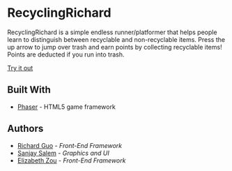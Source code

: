 # RecyclingRichard

RecyclingRichard is a simple endless runner/platformer that helps people learn to distinguish between recyclable and non-recyclable items. Press the up arrow to jump over trash and earn points by collecting recyclable items! Points are deducted if you run into trash.

[Try it out](https://richboy.itch.io/recycling-richard)

## Built With

* [Phaser](https://phaser.io/) - HTML5 game framework

## Authors

* [Richard Guo](https://github.com/richardg999) - *Front-End Framework*
* [Sanjay Salem](https://github.com/sanjaysalem17) - *Graphics and UI*
* [Elizabeth Zou](https://github.com/wflms20110333) - *Front-End Framework*
